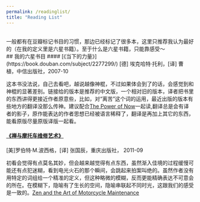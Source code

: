 ```yaml
---
permalink: /readinglist/
title: "Reading List"
---
```

<br />
一般都有在豆瓣标记书目的习惯，那边已经标记了很多本，这里只推荐我认为最好的（在我的定义里是六星书籍）。至于什么是六星书籍，只能靠感受～
<br />
## 我的六星书目
#### [《当下的力量》](https://book.douban.com/subject/2277299/)
[德] 埃克哈特·托利，[译] 曹植，中信出版社，2007-10  

这本书没法说，自己去看吧，越说越像神棍，不过如果体会到了的话，会感觉到和神棍的显著差别。链接给的版本是推荐的中文版，一个相对旧的版本，译者把书里的东西讲得更接近作者原意些，比如，对“离苦”这个词的运用，最近出版的版本有些地方的翻译没那么传神。建议配合[The Power of Now](https://book.douban.com/subject/2082251/)一起读,翻译总是会有译者的影子，原作能表达的作者思想已经被语言稀释了，翻译是再加上其它的东西，能看原版尽量原版译版一起看。

#### [《禅与摩托车维修艺术》](https://book.douban.com/subject/6811366/)
[美]罗伯特·M.波西格，[译] 张国辰，重庆出版社， 2011-09  

初看会觉得有点莫名其妙，但会越来越觉得有点东西，虽然渐入佳境的过程缓慢可能还有点犯迷糊，看到电光火石的那个瞬间，会跳起来拍案叫绝的。虽然作者没有用特定的词组给一个精准的定义，但这种略微的模糊，反而更能精确表达不可意会的所在。在模糊下，隐喻有了生长的空间，隐喻串联起不同时光，这跟我们的感受是一致的。[Zen and the Art of Motorcycle Maintenance](https://book.douban.com/subject/1478120/)
